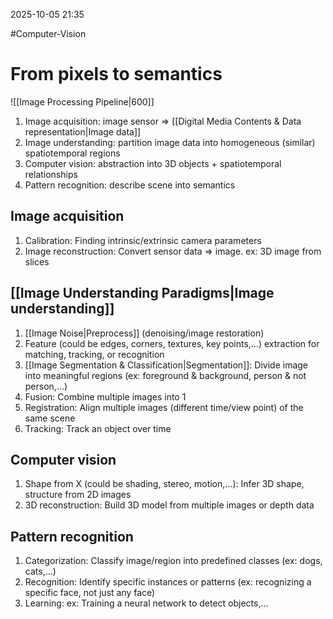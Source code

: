 2025-10-05 21:35

#Computer-Vision

# From pixels to semantics
![[Image Processing Pipeline|600]]
1. Image acquisition: image sensor => [[Digital Media Contents & Data representation|Image data]]
2. Image understanding: partition image data into homogeneous (similar) spatiotemporal regions
3. Computer vision: abstraction into 3D objects + spatiotemporal relationships
4. Pattern recognition: describe scene into semantics
## Image acquisition
1. Calibration: Finding intrinsic/extrinsic camera parameters
2. Image reconstruction: Convert sensor data => image. ex: 3D image from slices
## [[Image Understanding Paradigms|Image understanding]]
1. [[Image Noise|Preprocess]] (denoising/image restoration)
2. Feature (could be edges, corners, textures, key points,...) extraction for matching, tracking, or recognition
3. [[Image Segmentation & Classification|Segmentation]]: Divide image into meaningful regions (ex: foreground & background, person & not person,...)
4. Fusion: Combine multiple images into 1
5. Registration: Align multiple images (different time/view point) of the same scene
6. Tracking: Track an object over time
## Computer vision
1. Shape from X (could be shading, stereo, motion,...): Infer 3D shape, structure from 2D images
2. 3D reconstruction: Build 3D model from multiple images or depth data
## Pattern recognition
1. Categorization: Classify image/region into predefined classes (ex: dogs, cats,...)
2. Recognition: Identify specific instances or patterns (ex: recognizing a specific face, not just any face)
3. Learning: ex: Training a neural network to detect objects,...
